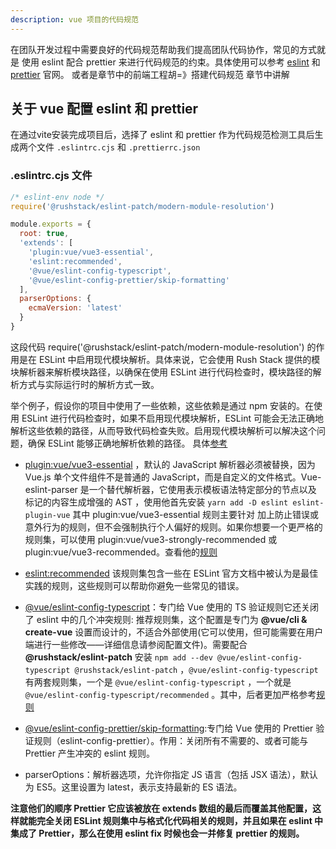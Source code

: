 ```yaml
---
description: vue 项目的代码规范
---
```


在团队开发过程中需要良好的代码规范帮助我们提高团队代码协作，常见的方式就是 使用 eslint 配合 prettier 来进行代码规范的约束。具体使用可以参考 [eslint](https://eslint.org/) 和 [prettier](https://prettier.io/) 官网。 或者是章节中的前端工程胡=》搭建代码规范 章节中讲解


## 关于 vue 配置 eslint 和 prettier

在通过vite安装完成项目后，选择了 eslint 和 prettier 作为代码规范检测工具后生成两个文件  `.eslintrc.cjs` 和 `.prettierrc.json`

### .eslintrc.cjs 文件



~~~js
/* eslint-env node */
require('@rushstack/eslint-patch/modern-module-resolution')

module.exports = {
  root: true,
  'extends': [
    'plugin:vue/vue3-essential',
    'eslint:recommended',
    '@vue/eslint-config-typescript',
    '@vue/eslint-config-prettier/skip-formatting'
  ],
  parserOptions: {
    ecmaVersion: 'latest'
  }
}
~~~
这段代码 require('@rushstack/eslint-patch/modern-module-resolution') 的作用是在 ESLint 中启用现代模块解析。具体来说，它会使用 Rush Stack 提供的模块解析器来解析模块路径，以确保在使用 ESLint 进行代码检查时，模块路径的解析方式与实际运行时的解析方式一致。

举个例子，假设你的项目中使用了一些依赖，这些依赖是通过 npm 安装的。在使用 ESLint 进行代码检查时，如果不启用现代模块解析，ESLint 可能会无法正确地解析这些依赖的路径，从而导致代码检查失败。启用现代模块解析可以解决这个问题，确保 ESLint 能够正确地解析依赖的路径。 具体[参考](https://github.com/eslint/eslint/issues/3458)

* [plugin:vue/vue3-essential](https://eslint.vuejs.org/user-guide/#installation) ，默认的 JavaScript 解析器必须被替换，因为 Vue.js 单个文件组件不是普通的 JavaScript，而是自定义的文件格式。Vue-eslint-parser 是一个替代解析器，它使用表示模板语法特定部分的节点以及 标记的内容生成增强的 AST	，使用他首先安装 `yarn add -D eslint eslint-plugin-vue` 其中 plugin:vue/vue3-essential 规则主要针对 加上防止错误或意外行为的规则，但不会强制执行个人偏好的规则。如果你想要一个更严格的规则集，可以使用 plugin:vue/vue3-strongly-recommended 或 plugin:vue/vue3-recommended。查看他的[规则](https://eslint.vuejs.org/rules/)

* [eslint:recommended](https://eslint.org/docs/rules/) 该规则集包含一些在 ESLint 官方文档中被认为是最佳实践的规则，这些规则可以帮助你避免一些常见的错误。

* [@vue/eslint-config-typescript](https://www.npmjs.com/package/@vue/eslint-config-typescript)：专门给 Vue 使用的 TS 验证规则它还关闭了 eslint 中的几个冲突规则: 推荐规则集，这个配置是专门为 **@vue/cli & create-vue** 设置而设计的，不适合外部使用(它可以使用，但可能需要在用户端进行一些修改——详细信息请参阅配置文件)。需要配合 **@rushstack/eslint-patch** 安装 `npm add --dev @vue/eslint-config-typescript @rushstack/eslint-patch` ，`@vue/eslint-config-typescript` 有两套规则集，一个是 `@vue/eslint-config-typescript` ，一个就是 `@vue/eslint-config-typescript/recommended` 。其中，后者更加严格参考[规则](https://typescript-eslint.io/rules/)


* [@vue/eslint-config-prettier/skip-formatting](https://www.npmjs.com/package/@vue/eslint-config-prettier):专门给 Vue 使用的 Prettier 验证规则（eslint-config-prettier）。作用：关闭所有不需要的、或者可能与 Prettier 产生冲突的 eslint 规则。


* parserOptions：解析器选项，允许你指定 JS 语言（包括 JSX 语法），默认为 ES5。这里设置为 latest，表示支持最新的 ES 语法。

**注意他们的顺序 Prettier 它应该被放在 extends 数组的最后而覆盖其他配置，这样就能完全关闭 ESLint 规则集中与格式化代码相关的规则，并且如果在 eslint 中集成了  Prettier，那么在使用 eslint fix 时候也会一并修复 prettier 的规则。**